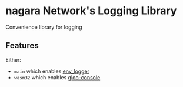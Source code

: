 # nagara Network's Logging Library

Convenience library for logging

## Features

Either:

- `main` which enables [env_logger](https://crates.io/crates/env_logger)
- `wasm32` which enables [gloo-console](https://crates.io/crates/gloo-console)
